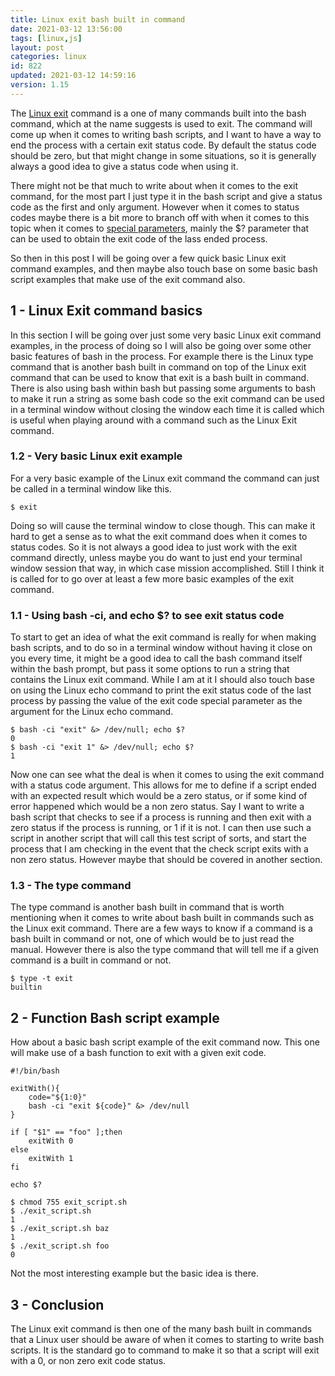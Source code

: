 ```yaml
---
title: Linux exit bash built in command
date: 2021-03-12 13:56:00
tags: [linux,js]
layout: post
categories: linux
id: 822
updated: 2021-03-12 14:59:16
version: 1.15
---
```


The [Linux exit](https://man7.org/linux/man-pages/man3/exit.3.html) command is a one of many commands built into the bash command, which at the name suggests is used to exit. The command will come up when it comes to writing bash scripts, and I want to have a way to end the process with a certain exit status code. By default the status code should be zero, but that might change in some situations, so it is generally always a good idea to give a status code when using it.

There might not be that much to write about when it comes to the exit command, for the most part I just type it in the bash script and give a status code as the first and only argument. However when it comes to status codes maybe there is a bit more to branch off with when it comes to this topic when it comes to [special parameters](/2020/12/08/linux-bash-script-parameters-special), mainly the \$\? parameter that can be used to obtain the exit code of the lass ended process.

So then in this post I will be going over a few quick basic Linux exit command examples, and then maybe also touch base on some basic bash script examples that make use of the exit command also.

<!-- more -->

## 1 - Linux Exit command basics

In this section I will be going over just some very basic Linux exit command examples, in the process of doing so I will also be going over some other basic features of bash in the process. For example there is the Linux type command that is another bash built in command on top of the Linux exit command that can be used to know that exit is a bash built in command. There is also using bash within bash but passing some arguments to bash to make it run a string as some bash code so the exit command can be used in a terminal window without closing the window each time it is called which is useful when playing around with a command such as the Linux Exit command.

### 1.2 - Very basic Linux exit example

For a very basic example of the Linux exit command the command can just be called in a terminal window like this.

```
$ exit
```

Doing so will cause the terminal window to close though. This can make it hard to get a sense as to what the exit command does when it comes to status codes. So it is not always a good idea to just work with the exit command directly, unless maybe you do want to just end your terminal window session that way, in which case mission accomplished. Still I think it is called for to go over at least a few more basic examples of the exit command.

### 1.1 - Using bash -ci, and echo $? to see exit status code

To start to get an idea of what the exit command is really for when making bash scripts, and to do so in a terminal window without having it close on you every time, it might be a good idea to call the bash command itself within the bash prompt, but pass it some options to run a string that contains the Linux exit command. While I am at it I should also touch base on using the Linux echo command to print the exit status code of the last process by passing the value of the exit code special parameter as the argument for the Linux echo command.

```
$ bash -ci "exit" &> /dev/null; echo $?
0
$ bash -ci "exit 1" &> /dev/null; echo $?
1
```

Now one can see what the deal is when it comes to using the exit command with a status code argument. This allows for me to define if a script ended with an expected result which would be a zero status, or if some kind of error happened which would be a non zero status. Say I want to write a bash script that checks to see if a process is running and then exit with a zero status if the process is running, or 1 if it is not. I can then use such a script in another script that will call this test script of sorts, and start the process that I am checking in the event that the check script exits with a non zero status. However maybe that should be covered in another section.

### 1.3 - The type command

The type command is another bash built in command that is worth mentioning when it comes to write about bash built in commands such as the Linux exit command. There are a few ways to know if a command is a bash built in command or not, one of which would be to just read the manual. However there is also the type command that will tell me if a given command is a built in command or not.

```
$ type -t exit
builtin
```

## 2 - Function Bash script example

How about a basic bash script example of the exit command now. This one will make use of a bash function to exit with a given exit code.

```
#!/bin/bash
 
exitWith(){
    code="${1:0}"
    bash -ci "exit ${code}" &> /dev/null
}
 
if [ "$1" == "foo" ];then
    exitWith 0
else
    exitWith 1
fi
 
echo $?
```

```
$ chmod 755 exit_script.sh
$ ./exit_script.sh
1
$ ./exit_script.sh baz
1
$ ./exit_script.sh foo
0
```

Not the most interesting example but the basic idea is there.

## 3 - Conclusion

The Linux exit command is then one of the many bash built in commands that a Linux user should be aware of when it comes to starting to write bash scripts. It is the standard go to command to make it so that a script will exit with a 0, or non zero exit code status.
